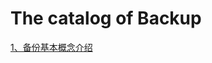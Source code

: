 # The catalog of Backup

[1、备份基本概念介绍][1]




  [1]:https://github.com/Ezail3/Note/blob/master/DB/MySQL/Backup/backup_intro.md
